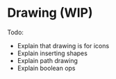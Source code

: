 # Drawing \(WIP\)

Todo:

* Explain that drawing is for icons
* Explain inserting shapes
* Explain path drawing
* Explain boolean ops

